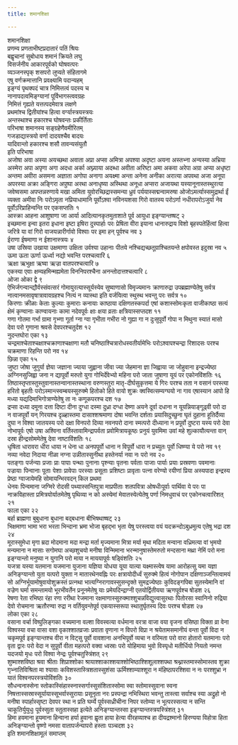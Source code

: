 ```yaml
---
title: शमानशिक्षा

---
```

शमानशिक्षा  
प्रणम्य प्रणताभीष्टप्रदातारं पतिं श्रियः  
बह्वृचानां सुबोधाय शमानं क्रियते लघु  
विसर्जनीय आकारपूर्वको घोषवत्परः  
व्यञ्जनस्पृक् शसपरो लुप्यते संहितागमे  
एषु वर्णक्रमात्तानि प्रवक्ष्यामि पदान्यहम्  
इङ्ग्यं पृथक्पदं चात्र निमित्तत्वं पदस्य च  
नानापदत्वमिङ्ग्यानां पूर्विभागस्त्ववग्रहः  
निमित्तं गृह्यते यत्तत्पदमेवात्र लक्षणे  
प्रथमांश्च द्वितीयांश्च हित्वा वर्ग्यास्त्रयस्त्रयः  
अन्तस्थाश्च हकारश्च घोषवन्तः प्रकीर्तिताः  
परिभाषा शमानस्य सङ्ग्रहेणैवमीरितम्  
गजडाद्यास्त्रयो वर्णा दादयश्चैव बादयः  
यादिवान्तो हकारश्च शसौ तावन्यसंयुतौ  
              इति परिभाषा  
अजोषा अवा अस्या अयच्छथा अवाता अप्रा अप्सा अमित्रा अपश्या अदृष्टा अयना अस्तभ्ना अन्यस्या अभ्रिया अस्मेरा अपा अपृणा अगा अदधा अर्का अघ्न्याया अदब्धा अवीता अरिष्टा अमा अकवा अरेपा अग्रा अप्या अधृष्टा अन्तमा अवीरा असमना अज्ञाता अगोपा अनागा अयक्ष्मा अन्ता अनेना अनीका अरात्या अपवथा अजा अनूपा अपरस्या अक्रा अङ्गिरा अपुष्पा अरथा अनाधृष्या अस्थिथा अनूधा अप्सरा अजायथा यस्यानूनास्तस्थुरत्या जवेष्वसमा अपप्तन्नरुणाये मखा अमिता युवोरच्छिद्रास्समन्या ध्रुवं पर्ययास्सद्मन्वामरुषा ओजोऽमर्त्यास्समुद्रार्था ईं व्यक्ता अमीवा निः परोऽमृता नप्रियाधामानि पूर्वोऽश्वा नविनयशसा गिरो वातस्य परोऽर्णा नधीरापरोऽजुर्या नेव पूर्वोऽरिप्राहिन्वन्ति पर एकसप्ततिः १  
आस्क्रा आहना आशुषाणा जा आर्या आदित्यानकृतमुताशाते पूर्व आयुधा इङ्ग्यान्तष्षट् २  
इच्छमाना इन्वा इतरा इधाना इष्टा इषिरा दुस्पार्हाः परः प्रेषिता वीरा इयाना धानारुद्राय विशो बृहस्पतेर्हित्वां हित्वा जरित्रे या वां गिरो वाजयन्नारीर्गावो विश्वाः पर इमा हन् पूर्वश्च नव ३  
ईराणा ईषमाणा न ईशानास्त्रयः ४  
उषा उस्रिया उखाया उक्षमाणा उक्षिता उर्वश्या उहानाः पीतये नश्चिद्यच्छतूग्राश्चितयन्ते क्षपोवस्त इदुस्रा नव ५  
ऊमा ऊता ऊर्णा ऊर्ध्वा नद्यो भवन्ति परश्चत्वारि ६  
ऋक्षा ऋभुक्षा ऋष्वा ऋज्रा वातपरश्चत्वारि ७  
एकस्या एवाः क्षम्यहमिन्मह्यमेता विननिपरश्चैना अनन्तोदात्तश्चत्वारि ८  
ओजा ओका द्वे ९  
ऐभिर्जगन्वान्द्यौर्वस्संवत्सरं गोमायुरत्यास्सूर्यस्येव सुष्वाणासो विमृज्यमानः क्राणारुद्रा उपब्रह्माण्येतेषु सर्वत्र नात्वानमसावृषात्रावावग्रहश्च नित्यं न व्यास्था इति वर्जयित्वा स्थुस्थ भवन्तु परः सर्वत्र १०  
किरणाः क्रीळाः केताः कुल्याः कुमाराः कनायाः काष्ठाया दक्षिणतस्कपर्दा एषां कशास्सोमःकृता वाजीकाष्ठा सत्यं क्षेमं कृण्वानाः काण्वायनाः कामा नदेवपूर्वः क्षाः क्षया व्रताः क्षत्रियास्सप्तदश ११  
गणा गोतमा गर्भा ग्रामा गृभ्णा गूर्ता ग्ना ग्वा गृभीता गभीरा नो गुह्या गा न दुःसुपूर्वो गोपा न मिथुना स्यातं मासो देवा परो गृणाना श्रवसे देवपरश्चतुर्दश १२  
नुदन्तघोरा एका १३  
चन्द्रमाश्चेताश्चक्षाश्चक्राणाश्चक्षाणा मतौ चनिष्ठाश्चित्रारोधस्वतीर्यामेभिः परोऽश्वापश्चन्द्रा रिशादसः परश्च चक्रमाणा रिहन्ति परो नव १४  
छिन्ना एका १५  
जुष्टा जोषा जुगुर्या ज्ञेया जज्ञाना ज्याया जुह्वाना जीवा ज्या जेहमाना ज्ञा जिह्वाया जा जोहुवाना इन्द्रज्येष्ठा अग्निनसुजिह्वा जना न द्यापूर्वो मरुतो युगा गोभिर्देवेभ्यो महिना परो जाता जुषाणा यूयं पर एकोनविंशतिः १६  
तिष्ठास्तृप्तास्तुस्तुवानास्तन्वानास्तस्थाना वरुणस्तुरा मातृ-दीर्घसुकृत्तमा ये गिरः परश्च तता न वसानं परस्त्या हरितो बृहतीः परोऽस्मान्त्स्वम्बयस्सुरुक्मे हितोको हिते वायो शुक्रः क्वस्वित्सम्यग्घयो ना गाव एषास्यान आपो हि मध्या यद्यदिमाभिगोत्राण्येतेषु ता नः कणूकपरश्च दश १७  
द्रप्सा दध्या दमूना दत्ता दिष्टा दीना दुग्धा दस्मा दुध्रा दग्धा देष्णा अयने दूर्वा दधाना न यूयन्नियाङ्गूढ्वी परो दा न वाजपूर्वो यन् गिरयश्च दृळ्हास्तमा दासाश्शश्रमाणा दोषा भवन्ति दर्शताः प्रयासिदुच्छुना घृतं दुहाना हूतिर्दैव्या दुघा न विश्वा जातयस्य परो दक्षा विनपरो दिव्या नवनपरो दाना स्मत्परो दीध्याना न प्रपूर्वो दुष्टरा यस्य परो देवा नोभापूर्वः एषो उषा अश्विना वर्तिस्तावामिन्द्रापर्वता प्रवोमित्रायकूष्ठः प्रनुयं युवमिमा उवां महे शुल्कायौत्यन्ता वान् दस्रा हीन्द्रसोममेतेषु देवा नाष्टाविंशतिः १८  
धृषिता धारावरा धीरा धाया न धेना धा अनपपूर्वो धाना न विपूर्वो धारा न प्रच्युतः पूर्वो धिष्ण्या ये परो नव १९  
नव्या नवेदा निदाया नीळा नग्ना उन्नीतास्सुनीथा हस्तेनर्या नवा नः परो नव २०  
पतङ्गाः पर्जन्याः प्रजाः प्राः पापाः पन्थाः पुनानाः पृश्न्याः पृतनाः पर्वताः पाजाः पार्याः प्रयाः प्रस्रवणाः पवमानाः पज्रायाः पिन्वानाः पूताः पेशाः प्रावेपाः परस्याः प्रसूताः प्रशिष्टाः प्रावृताः पत्ना वरेण्यो रयीणां प्रिया अस्यपादा इन्द्रस्य प्रेष्ठा ग्वाजायेमहि सोमायन्भिरवदन् किल प्रथमा  
धेनवः पिन्वमाना जग्मिरे रोदसी पथ्यास्सन्तिपुत्रा माप्रपीताः शतपवित्रा ओषधीःपूर्वाः पार्थिवा ये परः पा नाक्रविहास्ता प्रमित्रयोर्यातमेतेषु पृथिव्या न को अस्येमां मेवातस्येत्येतेषु पर्णा निमधुवाचं पर एकोनचत्वारिंशत् २१  
फाला एका २२  
बर्हा ब्राह्मणा बुबुधाना बुधाना बद्बधाना बीभिषथाष्षट् २३  
भिक्षमाणा भामा भरा भरता भिन्दाना भ्रमा भोजा बृहद्भा भृता येषु परस्त्वया वयं यदक्रन्दोऽबुध्रमुत्य एतेषु भद्रा दश २४  
मूरास्सुमेधा मृगा म्रदा मोदमाना मदा मन्द्रा मर्ता मृज्यमाना मित्रा मर्या मृथा मदिता मन्वाना वध्रिमत्या वां भृमयो मन्यमाना न मासाः सगोमघा अच्छशुचयो मनीषा विन्मिमाना भरन्मानुषास्तेमरुतो मन्दसाना मथ्रा नेमिं परो मना इङ्ग्यान्तो मनुष्या न युगानि परो माया न माययापूर्वः षड्विंशतिः २५  
यजत्रा यस्या यतमाना यजमाना युजाना यज्ञिया योधया यूया यात्या यक्ष्मास्त्वेष यामा आरोहत्सु यमा यज्ञा अनिङ्ग्यान्तो युता यत्परो युक्ता न मातारथेनवह्निः परः क्षत्रायोदीर्ध्वं सुरुक्मे हित्वं नोगोपान दक्षिणाञ्जन्तित्वामयं सो अग्निर्भूयामोषुवायोशुक्रस्तं प्रत्नथा भात्यग्निरागावस्सुसन्दृक्ते सुमद्रज्येष्ठाः कुविदङ्गपिबा सुतस्येमानि वां वज्रेण घर्मा समन्तामयो भूरभीवर्तेन प्रनूनमेतेषु याः प्रमेयदिन्द्राग्नी एतयोर्द्वितीयया ऋणपूर्वश्च षोडश २६  
रेषणा रेता रभिष्ठा रंहा रणा ररीथा रेजमाना रक्षमाणास्सुरुक्माश्शुचन्नविद्युत्त्वासुरथाः पितोरसा स्वानिनो रुद्रिया देवो रोचमाना ऋतौरण्वा रुद्रा न वर्तियुवन्तेपूर्व एकयास्सरूपा स्थातुर्घृतस्य दिवः परश्च षोडश २७  
लोका एका २८  
वसाना वर्चा विष्पुलिङ्गका वच्यमाना वल्शा विवस्वत्या वर्धमाना वरत्रा वाजा वया वृजना वसिष्ठा विक्ता व्रा वेना विश्वस्या वचा वासा वशा वृकाश्शातव्रजाः प्रवाता वृणाना न विपरो विप्रा न श्रयेतामसमानीयं वन्ता पूर्वो विदा न चकृमपूर्व इङ्ग्यान्तश्च वीरा न विट्सु पूर्वो वावशाना अनभिपूर्वो व्यचा न वरिमता परो वारा होतारो यतमानाः परो वृता द्वारः परो वेदा न सुपूर्वो वीता महत्परो वक्वा ध्वस्राः परो योहिमाया भुवो विस्पृधो मतीर्धियो नियतो नमन्त यदजयो मृधः परो विश्वा नेन्द्रः पूर्वश्चतुस्त्रिंशत् २९  
शुष्माश्शविष्ठा श्रवा श्रीताः शिप्राश्शोका श्रायाश्शाकाश्शयाश्शोभिष्ठाश्शिशूलाश्शपथा श्रथ्नास्तमास्सोमास्तव शुक्रा गृभ्नातिविश्रिता मा श्यावाः कविशस्तास्त्रिशतास्सुशंसा ऊर्मिश्शाम्याश्शूरा न मंहिष्ठापरश्शिवा न नः परश्शुभ्रा न यातं विश्वनपरस्त्रयोविंशतिः ३०  
सौधन्वनास्सेना स्तोकास्सिंहास्स्नास्सर्गास्सुसंशितास्सोमा स्वा स्तोमास्सुवाना स्वना निषत्तास्सस्रास्सूर्यायास्सूभर्वास्सुरायाः प्रसूनृता नरः प्रस्पन्द्रा नभिस्थिरा भवन्तु तास्त्वा सर्वाश्च स्या अद्रुहो नो मनीषा स्पार्हास्सृष्टा देवपर स्था न प्रति घर्म्ये पूर्वस्सध्रीचीना निपर स्तोम्या न भूत्परस्सत्या न सन्ति चाकूतिर्युयुधुः पूर्वस्सुता स्तुतास्सहा इत्येते अनिङ्ग्यान्तस्सा इङ्ग्यान्तस्त्रयस्त्रिंशत् ३१  
हिमा हवमाना हूयमाना हिन्वाना हर्या हुवाना ह्वृता हाया हेत्या वीरहव्याश्च हा दीयद्रश्मानो हिरण्यया विहोत्रा हिता अनिङ्ग्यान्तो वृष्णो नमसा वातापर्जन्यापरो हस्ताः पञ्चदश ३२  
              इति शमानशिक्षामूलं समाप्तम्
